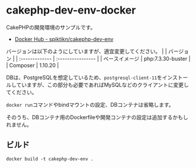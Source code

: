 # cakephp-dev-env-docker

CakePHPの開発環境のサンプルです。

- [Docker Hub - spiktikn/cakephp-dev-env](https://hub.docker.com/r/spiktikn/cakephp-dev-env)

バージョンは以下のようにしていますが、適宜変更してください。
|                | バージョン        |
| :------------- | :---------------- |
| ベースイメージ | php:7.3.30-buster |
| Composer       | 1.10.20           |

DBは、PostgreSQLを想定しているため、`postgresql-client-11`をインストールしていますが、この部分も必要であればMySQLなどのクライアントに変更してください。

`docker run`コマンドやbindマウントの設定、DBコンテナは省略します。

そのうち、DBコンテナ用のDockerfileや開発コンテナの設定は追加するかもしれません。

## ビルド

```shell
docker build -t cakephp-dev-env .
```

